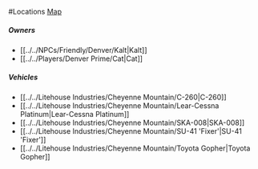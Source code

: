 #Locations
[Map](https://www.google.com/maps/@38.7826987,-104.8618337,11.94z/data=!4m2!6m1!1s1BrcfAzyifwU4Gk8I2KPeP9VoH8wz9w-K?hl=en)

##### Owners
- [[../../NPCs/Friendly/Denver/Kalt|Kalt]]
- [[../../Players/Denver Prime/Cat|Cat]]

##### Vehicles

- [[../../Litehouse Industries/Cheyenne Mountain/C-260|C-260]]
- [[../../Litehouse Industries/Cheyenne Mountain/Lear-Cessna Platinum|Lear-Cessna Platinum]]
- [[../../Litehouse Industries/Cheyenne Mountain/SKA-008|SKA-008]]
- [[../../Litehouse Industries/Cheyenne Mountain/SU-41 'Fixer'|SU-41 'Fixer']]
- [[../../Litehouse Industries/Cheyenne Mountain/Toyota Gopher|Toyota Gopher]]